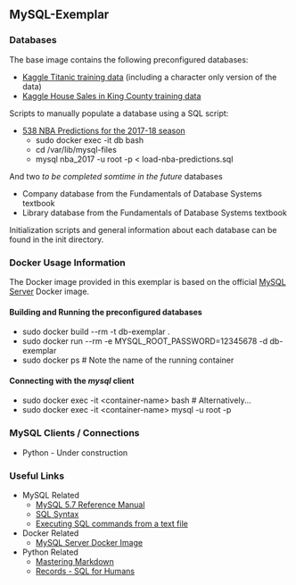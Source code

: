 ## MySQL-Exemplar

### Databases

The base image contains the following preconfigured databases:

* [Kaggle Titanic training data](https://www.kaggle.com/c/titanic/data) (including a character only version of the data)
* [Kaggle House Sales in King County training data](https://www.kaggle.com/harlfoxem/housesalesprediction)

Scripts to manually populate a database using a SQL script:

* [538 NBA Predictions for the 2017-18 season](https://projects.fivethirtyeight.com/2018-nba-predictions)
  * sudo docker exec -it db bash
  * cd /var/lib/mysql-files
  * mysql nba_2017 -u root -p < load-nba-predictions.sql

And two _to be completed somtime in the future_ databases
* Company database from the Fundamentals of Database Systems textbook
* Library database from the Fundamentals of Database Systems textbook

Initialization scripts and general information about each database can be found in the init directory.

### Docker Usage Information

The Docker image provided in this exemplar is based on the official [MySQL Server](https://hub.docker.com/r/mysql/mysql-server/) Docker image.

#### Building and Running the preconfigured databases

* sudo docker build --rm -t db-exemplar .
* sudo docker run --rm -e MYSQL_ROOT_PASSWORD=12345678 -d db-exemplar
* sudo docker ps             # Note the name of the running container

#### Connecting with the _mysql_ client

* sudo docker exec -it \<container-name\> bash  # Alternatively...
* sudo docker exec -it \<container-name\> mysql -u root -p


### MySQL Clients / Connections

* Python - Under construction

### Useful Links

* MySQL Related
  * [MySQL 5.7 Reference Manual](https://dev.mysql.com/doc/refman/5.7/en/)
  * [SQL Syntax](https://dev.mysql.com/doc/refman/5.7/en/sql-syntax.html)
  * [Executing SQL commands from a text file](https://dev.mysql.com/doc/refman/5.7/en/mysql-batch-commands.html)
* Docker Related
  * [MySQL Server Docker Image](https://hub.docker.com/r/mysql/mysql-server/)
* Python Related
  * [Mastering Markdown](https://guides.github.com/features/mastering-markdown/)
  * [Records - SQL for Humans](https://github.com/kennethreitz/records)

